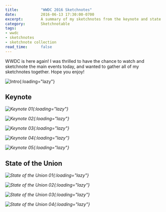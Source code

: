 ```yaml
---
title:          "WWDC 2016 Sketchnotes"
date:           2016-06-13 17:30:00-0700
excerpt:        A summary of my sketchnotes from the keynote and state of the union.
category:       Sketchnotable
tags:
- wwdc
- sketchnotes
- sketchnote collection
read_time:      false
---
```


WWDC is here again! I was thrilled to have the chance to watch and sketchnote the main events today, and wanted to gather all of my sketchnotes together. Hope you enjoy!


![Intro](https://media.bennorris.org/images/sketchnotable/wwdc16/wwdc16-sketchnotes-1.JPG){:loading="lazy"}

## Keynote

_![Keynote 01](https://media.bennorris.org/images/sketchnotable/wwdc16/wwdc16-sketchnotes-keynote-01.JPG){:loading="lazy"}_

_![Keynote 02](https://media.bennorris.org/images/sketchnotable/wwdc16/wwdc16-sketchnotes-keynote-02.JPG){:loading="lazy"}_

_![Keynote 03](https://media.bennorris.org/images/sketchnotable/wwdc16/wwdc16-sketchnotes-keynote-03.JPG){:loading="lazy"}_

_![Keynote 04](https://media.bennorris.org/images/sketchnotable/wwdc16/wwdc16-sketchnotes-keynote-04.JPG){:loading="lazy"}_

_![Keynote 05](https://media.bennorris.org/images/sketchnotable/wwdc16/wwdc16-sketchnotes-keynote-05.JPG){:loading="lazy"}_

## State of the Union

_![State of the Union 01](https://media.bennorris.org/images/sketchnotable/wwdc16/wwdc16-sketchnotes-state-of-the-union-01.JPG){:loading="lazy"}_

_![State of the Union 02](https://media.bennorris.org/images/sketchnotable/wwdc16/wwdc16-sketchnotes-state-of-the-union-02.JPG){:loading="lazy"}_

_![State of the Union 03](https://media.bennorris.org/images/sketchnotable/wwdc16/wwdc16-sketchnotes-state-of-the-union-03.JPG){:loading="lazy"}_

_![State of the Union 04](https://media.bennorris.org/images/sketchnotable/wwdc16/wwdc16-sketchnotes-state-of-the-union-04.JPG){:loading="lazy"}_
